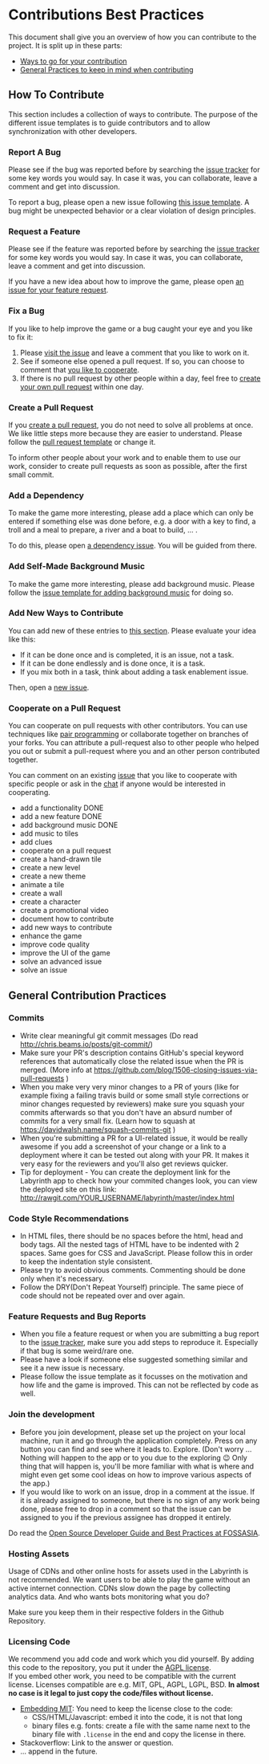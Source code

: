 # Contributions Best Practices

This document shall give you an overview of how you can contribute to the project.
It is split up in these parts:

- [Ways to go for your contribution][how-to-contribute]
- [General Practices to keep in mind when contributing][general-practices]

## How To Contribute
[how-to-contribute]: #how-to-contribute

This section includes a collection of ways to contribute.
The purpose of the different issue templates is to guide contributors and to allow synchronization with other developers.

### Report A Bug

Please see if the bug was reported before by searching the [issue tracker][issues] for some key words you would say.
In case it was, you can collaborate, leave a comment and get into discussion.

To report a bug, please open a new issue following [this issue template]().
A bug might be unexpected behavior or a clear violation of design principles.

### Request a Feature

Please see if the feature was reported before by searching the [issue tracker][issues] for some key words you would say.
In case it was, you can collaborate, leave a comment and get into discussion.

If you have a new idea about how to improve the game, please open [an issue for your feature request][issue-new-feature].

### Fix a Bug

If you like to help improve the game or a bug caught your eye and you like to fix it:

1. Please [visit the issue][issues-bug] and leave a comment that you like to work on it.
2. See if someone else opened a pull request. If so, you can choose to comment that [you like to cooperate][cooperate].
3. If there is no pull request by other people within a day, feel free to [create your own pull request][create-pr] within one day.

### Create a Pull Request
[create-pr]: #create-a-pull-request

If you [create a pull request][new-pr], you do not need to solve all problems at once.
We like little steps more because they are easier to understand.
Please follow the [pull request template][pr-template] or change it.

To inform other people about your work and to enable them to use our work,
consider to create pull requests as soon as possible, after the first small commit.

### Add a Dependency

To make the game more interesting, please add a place which can only be entered
if something else was done before,
e.g. a door with a key to find, a troll and a meal to prepare, a river and a boat to build, ... .

To do this, please open [a dependency issue][issue-add-a-dependency].
You will be guided from there.

### Add Self-Made Background Music

To make the game more interesting, please add background music.
Please follow the [issue template for adding background music][issue-add-background-music]
for doing so.

### Add New Ways to Contribute

You can add new of these entries to [this section][how-to-contribute].
Please evaluate your idea like this:
- If it can be done once and is completed, it is an issue, not a task.
- If it can be done endlessly and is done once, it is a task.
- If you mix both in a task, think about adding a task enablement issue.

Then, open a [new issue][issue-new-way-to-contribute].


### Cooperate on a Pull Request
[cooperate]: #cooperate-on-a-pull-request

You can cooperate on pull requests with other contributors.
You can use techniques like [pair programming](https://www.youtube.com/watch?v=vgkahOzFH2Q) or
collaborate together on branches of your forks.
You can attribute a pull-request also to other people who helped you out or submit a pull-request
where you and an other person contributed together.

You can comment on an existing [issue][issues] that you like to cooperate with specific people or
ask in the [chat] if anyone would be interested in cooperating.








[pr-template]:                  .github/PULL_REQUEST_TEMPLATE.md
[new-pr]:                       https://github.com/niccokunzmann/labyrinth/pulls/new
[issues]:                       https://github.com/niccokunzmann/labyrinth/issues
[issues-bug]:                   https://github.com/niccokunzmann/labyrinth/issues?q=is%3Aissue+is%3Aopen+label%3Abug
[issue-new-feature]:            https://github.com/niccokunzmann/labyrinth/issues/new?template=request-a-feature.md&labels=new+featuretitle=Add+a+new+feature:+fill+in+the+title+here
[issue-new-bug]:                https://github.com/niccokunzmann/labyrinth/issues/new?template=report-a-bug.md&labels=bug&title=Found+bug:+fill+in+the+title+here
[issue-add-a-dependency]:       https://github.com/niccokunzmann/labyrinth/issues/new?template=add-a-dependency.md&title=New+Dependency:+fill+in+the+title+here
[issue-add-background-music]:   https://github.com/niccokunzmann/labyrinth/issues/new?template=add-background-music.md&title=New+Background+Music:+fill+in+the+title+here
[issue-new-way-to-contribute]:  https://github.com/niccokunzmann/labyrinth/issues/new?template=new-way-to-contribute.md&title=New+Background+Music:+fill+in+the+title+here
[chat]:                         https://gitter.im/fossasia/labyrinth






- add a functionality DONE
- add a new feature DONE
- add background music DONE
- add music to tiles
- add clues
- cooperate on a pull request
- create a hand-drawn tile
- create a new level
- create a new theme
- animate a tile
- create a wall
- create a character
- create a promotional video
- document how to contribute
- add new ways to contribute
- enhance the game
- improve code quality
- improve the UI of the game
- solve an advanced issue
- solve an issue


## General Contribution Practices
[general-practices]: #general-contribution-practices

### Commits
* Write clear meaningful git commit messages (Do read http://chris.beams.io/posts/git-commit/)
* Make sure your PR's description contains GitHub's special keyword references that automatically close the related issue when the PR is merged. (More info at https://github.com/blog/1506-closing-issues-via-pull-requests )
* When you make very very minor changes to a PR of yours (like for example fixing a failing travis build or some small style corrections or minor changes requested by reviewers) make sure you squash your commits afterwards so that you don't have an absurd number of commits for a very small fix. (Learn how to squash at https://davidwalsh.name/squash-commits-git )
* When you're submitting a PR for a UI-related issue, it would be really awesome if you add a screenshot of your change or a link to a deployment where it can be tested out along with your PR. It makes it very easy for the reviewers and you'll also get reviews quicker.
* Tip for deployment - You can create the deployment link for the Labyrinth app to check how your commited changes look, you can view the deployed site on this link: http://rawgit.com/YOUR_USERNAME/labyrinth/master/index.html

### Code Style Recommendations
* In HTML files, there should be no spaces before the html, head and body tags. All the nested tags of HTML have to be indented with 2 spaces. Same goes for CSS and JavaScript. Please follow this in order to keep the indentation style consistent.
* Please try to avoid obvious comments. Commenting should be done only when it's necessary.
* Follow the DRY(Don't Repeat Yourself) principle. The same piece of code should not be repeated over and over again.

### Feature Requests and Bug Reports
* When you file a feature request or when you are submitting a bug report to the [issue tracker][issues], make sure you add steps to reproduce it. Especially if that bug is some weird/rare one.
* Please have a look if someone else suggested something similar and see it a new issue is necessary.
* Please follow the issue template as it focusses on the motivation and how life and the game is improved. This can not be reflected by code as well. 

### Join the development
* Before you join development, please set up the project on your local machine, run it and go through the application completely. Press on any button you can find and see where it leads to. Explore. (Don't worry ... Nothing will happen to the app or to you due to the exploring :wink: Only thing that will happen is, you'll be more familiar with what is where and might even get some cool ideas on how to improve various aspects of the app.)
* If you would like to work on an issue, drop in a comment at the issue. If it is already assigned to someone, but there is no sign of any work being done, please free to drop in a comment so that the issue can be assigned to you if the previous assignee has dropped it entirely.

Do read the [Open Source Developer Guide and Best Practices at FOSSASIA](https://blog.niccokunzmann.org/open-source-developer-guide-and-best-practices-at-fossasia).

### Hosting Assets
Usage of CDNs and other online hosts for assets used in the Labyrinth is not recommended. 
We want users to be able to play the game without an active internet connection. CDNs slow down the page by collecting analytics data. And who wants bots monitoring what you do? 

Make sure you keep them in their respective folders in the Github Repository.

### Licensing Code
We recommend you add code and work which you did yourself. By adding this code to the repository, you put it under the [AGPL license](LICENSE).  
If you embed other work, you need to be compatible with the current license. Licenses compatible are e.g. MIT, GPL, AGPL, LGPL, BSD. **In almost no case is it legal to just copy the code/files without license.**
- [Embedding MIT](https://opensource.stackexchange.com/questions/6342/where-to-put-license-for-mit-licensed-code-on-website): You need to keep the license close to the code:
  - CSS/HTML/Javascript: embed it into the code, it is not that long
  - binary files e.g. fonts: create a file with the same name next to the binary file with `.license` in the end and copy the license in there.
- Stackoverflow: Link to the answer or question.
- ... append in the future.
